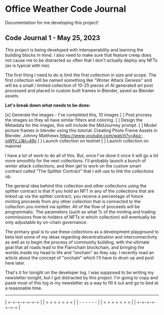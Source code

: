 # Office Weather Code Journal

Documentation for me developing this project!

## Code Journal 1 - May 25, 2023

This project is being developed with interoperability and learning the building blocks in mind. I also need to make sure that feature creep does not cause me to be distracted so often that I don't actually deploy any NFTs (as is typical with me).

The first thing I need to do is limit the first collection in size and scope. The first collection will be named something like "Winter Attack Genesis" and will be a small / limited collection of 10-25 pieces of AI generated art post processed and placed in custom built frames in Blender, saved as Blender assets.

**Let's break down what needs to be done:**

[x] Generate the images - I've completed this, 10 images
[ ] Post process the images so they all have similar filters and coloring.
[ ] Design the Metadata for the images, this will include the MidJourney prompt.
[ ] Model picture frames in blender using this tutorial: Creating Photo Frame Assets in Blender, Johnny Matthews https://www.youtube.com/watch?v=Apz-ioWfV_U&t=49s
[ ] Launch collection on testnet
[ ] Launch collection on mainnet

I have a lot of work to do all of this. But, once I've done it once it will go a lot more smoothly for the next collections. I'll probably launch a bunch of winter attack collections, and then get to work on the custom smart contract called "The Splitter Contract" that I will use to link the collections up.

The general idea behind this collection and other collections using the splitter contract is that if you hold an NFT in any of the collections that are linked up via the splitter contract, you receive a percentage of future minting proceeds from any other collection that is connected to the collection you minted via splitter. All of the flow of proceeds will be programmatic. The parameters (such as what % of the minting and trading commissions flow to holders of NFTs in which collection) will eventually be only adjustable by on-chain governance.

The primary goal is to use these collections as a development playground to beta test some of my ideas regarding decentralization and interconnectivity as well as to begin the process of community building, with the ultimate goal that all roads lead to the Flarnchain blockchain, and bringing the worlds inside my head to life and "onchain" as they say. I recently read an article about the concept of "onchain" which I'll have to drum up and post here later.

That's it for tonight on the developer log. I was supposed to be writing my newsletter tonight, but I got distracted by this project. I'm going to copy and paste most of this log in my newsletter as a way to fill it out and go to bed at a reasonable time.
_________________
| =-=-=-=-=-=-= |
| = = = = = = = |
|  - - - - - -  |
| = = = = = = = |
| =-=-=-=-=-=-= |
~~~~~~~~~~~~~~~~~
